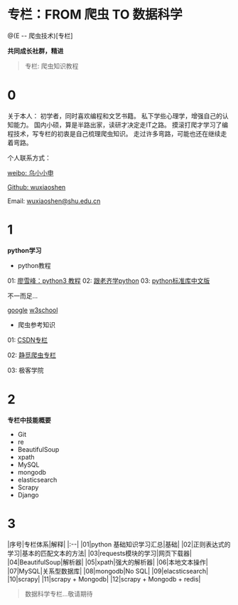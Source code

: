 # 专栏：FROM 爬虫 TO 数据科学
@(E -- 爬虫技术)[专栏]

**共同成长社群，精进**

> 专栏: 爬虫知识教程

# 0
关于本人：
初学者，同时喜欢编程和文艺书籍。
私下学些心理学，增强自己的认知能力。
国内小硕，算是半路出家，读研才决定走IT之路。
摸滚打爬才学习了编程技术，写专栏的初衷是自己梳理爬虫知识。
走过许多弯路，可能也还在继续走着弯路。

个人联系方式：

[weibo: 乌小小申](http://weibo.com/1948244870/profile?rightmod=1&wvr=6&mod=personinfo&is_all=1)

[Github: wuxiaoshen](https://github.com/wuxiaoxiaoshen)

Email: wuxiaoshen@shu.edu.cn

# 1

**python学习**

- python教程

01: [廖雪峰：python3 教程](http://www.liaoxuefeng.com/wiki/0014316089557264a6b348958f449949df42a6d3a2e542c000)
02: [跟老齐学python](https://github.com/qiwsir/StarterLearningPython)
03: [python标准库中文版](http://python.usyiyi.cn/python_278/library/index.html)

不一而足...

[google](https://www.google.com/)
[w3school](http://www.w3school.com.cn/index.html)

- 爬虫参考知识

01: [CSDN专栏](http://blog.csdn.net/column/details/why-bug.html)

02: [静觅爬虫专栏](http://cuiqingcai.com/tag/%E7%88%AC%E8%99%AB)

03: 极客学院

# 2

**专栏中技能概要**

- Git 
- re
- BeautifulSoup
- xpath
- MySQL 
- mongodb
- elasticsearch
- Scrapy
- Django

# 3

|序号|专栏体系|解释|
|:--|
|01|python 基础知识学习汇总|基础|
|02|正则表达式的学习|基本的匹配文本的方法|
|03|requests模块的学习|网页下载器|
|04|BeautifulSoup|解析器|
|05|xpath|强大的解析器|
|06|本地文本操作|
|07|MySQL|关系型数据库|
|08|mongodb|No SQL|
|09|elacsticsearch|
|10|scrapy|
|11|scrapy + Mongodb|
|12|scrapy + Mongodb + redis|


> 数据科学专栏...敬请期待


